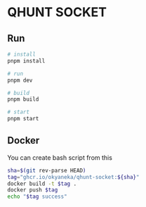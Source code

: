 # QHUNT SOCKET

## Run

```bash
# install
pnpm install

# run
pnpm dev

# build
pnpm build

# start
pnpm start
```

## Docker

You can create bash script from this

```bash
sha=$(git rev-parse HEAD)
tag="ghcr.io/okyaneka/qhunt-socket:${sha}"
docker build -t $tag .
docker push $tag
echo "$tag success"
```
